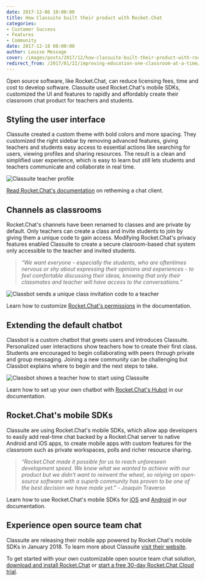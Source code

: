 ```yaml
---
date: 2017-12-06 10:00:00
title: How Classuite built their product with Rocket.Chat
categories:
- Customer Success
- Features
- Community
date: 2017-12-18 08:00:00
author: Louise Message
cover: /images/posts/2017/12/how-classuite-built-their-product-with-rocket-chat/cover.png
redirect_from: /2017/01/22/improving-education-one-classroom-at-a-time/
---
```

Open source software, like Rocket.Chat, can reduce licensing fees, time and cost to develop software. Classuite used Rocket.Chat's mobile SDKs, customized the UI and features to rapidly and affordably create their classroom chat product for teachers and students.

## Styling the user interface

Classuite created a custom theme with bold colors and more spacing. They customized the right sidebar by removing advanced features, giving teachers and students easy access to essential actions like searching for users, viewing profiles and sharing resources. The result is a clean and simplified user experience, which is easy to learn but still lets students and teachers communicate and collaborate in real time.

![Classuite teacher profile](/images/posts/2017/12/how-classuite-built-their-product-with-rocket-chat/12-15-2017-classuite-teacher-profile.png)

[Read Rocket.Chat's documentation](https://rocket.chat/docs/developer-guides/ui-and-theming/themes/#custom-themes) on retheming a chat client.

## Channels as classrooms

Rocket.Chat's channels have been renamed to classes and are private by default. Only teachers can create a class and invite students to join by giving them a unique code to gain access. Modifying Rocket.Chat's privacy features enabled Classuite to create a secure clasroom-based chat system only accessible to the teacher and invited students.

> _“We want everyone - especially the students, who are oftentimes nervous or shy about expressing their opinions and experiences - to feel comfortable discussing their ideas, knowing that only their classmates and teacher will have access to the conversations.”_

![Classbot sends a unique class invitation code to a teacher](/images/posts/2017/12/how-classuite-built-their-product-with-rocket-chat/12-15-2017-classuite-teacher-class-creation.png)

Learn how to customize [Rocket.Chat's permissions](https://rocket.chat/docs/developer-guides/realtime-api/method-calls/create-private-groups/#create-private-groups) in the documentation.

## Extending the default chatbot

Classbot is a custom chatbot that greets users and introduces Classuite. Personalized user interactions show teachers how to create their first class. Students are encouraged to begin collaborating with peers through private and group messaging. Joining a new community can be challenging but Classbot explains where to begin and the next steps to take.

![Classbot shows a teacher how to start using Classuite](/images/posts/2017/12/how-classuite-built-their-product-with-rocket-chat/12-15-2017-classuite-classbot-teacher.png)

Learn how to set up your own chatbot with [Rocket.Chat's Hubot](https://rocket.chat/docs/administrator-guides/hubot/) in our documentation.

## Rocket.Chat's mobile SDKs

Classuite are using Rocket.Chat's mobile SDKs, which allow app developers to easily add real-time chat backed by a Rocket.Chat server to native Android and iOS apps, to create mobile apps with custom features for the classroom such as private workspaces, polls and richer resource sharing.

> _“Rocket.Chat made it possible for us to reach unforeseen development speed. We knew what we wanted to achieve with our product but we didn't want to reinvent the wheel, so relying on open-source software with a superb community has proven to be one of the best decision we have made yet.”_ - Joaquin Traverso

Learn how to use Rocket.Chat's mobile SDKs for [iOS](https://github.com/RocketChat/Rocket.Chat.iOS) and [Android](https://github.com/RocketChat/Rocket.Chat.Android) in our documentation.

## Experience open source team chat

Classuite are releasing their mobile app powered by Rocket.Chat's mobile SDKs in January 2018. To learn more about Classuite [visit their website](http://classuite.com).

To get started with your own customizable open source team chat solution, [download and install Rocket.Chat](https://rocket.chat/download) or [start a free 30-day Rocket.Chat Cloud trial](https://rocket.chat/cloud#pricing).
